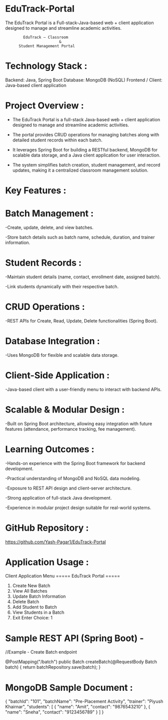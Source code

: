 # EduTrack-Portal
The EduTrack Portal is a Full-stack-Java-based web + client application designed to manage and streamline academic activities.

            EduTrack — Classroom 
                            &  
          Student Management Portal

# Technology Stack :

Backend: Java, Spring Boot
Database: MongoDB (NoSQL)
Frontend / Client: Java-based client application

# Project Overview : 

- The EduTrack Portal is a full-stack Java-based web + client application designed to manage and streamline academic activities.
  
- The portal provides CRUD operations for managing batches along with detailed student records within each batch.
  
-  It leverages Spring Boot for building a RESTful backend, MongoDB for scalable data storage, and a Java client application for user interaction.
  
- The system simplifies batch creation, student management, and record updates, making it a centralized classroom management solution.


# Key Features :

# Batch Management : 
-Create, update, delete, and view batches.

-Store batch details such as batch name, schedule, duration, and trainer information.


# Student Records : 
-Maintain student details (name, contact, enrollment date, assigned batch).

-Link students dynamically with their respective batch.


# CRUD Operations : 
-REST APIs for Create, Read, Update, Delete functionalities (Spring Boot).


# Database Integration : 
-Uses MongoDB for flexible and scalable data storage.


# Client-Side Application : 
-Java-based client with a user-friendly menu to interact with backend APIs.


# Scalable & Modular Design :
-Built on Spring Boot architecture, allowing easy integration with future features (attendance, performance tracking, fee management).


# Learning Outcomes : 
-Hands-on experience with the Spring Boot framework for backend development.

-Practical understanding of MongoDB and NoSQL data modeling.

-Exposure to REST API design and client-server architecture.

-Strong application of full-stack Java development.

-Experience in modular project design suitable for real-world systems.



# GitHub Repository : 
https://github.com/Yash-Pagar1/EduTrack-Portal

# Application Usage :

Client Application Menu
===== EduTrack Portal =====
1. Create New Batch
2. View All Batches
3. Update Batch Information
4. Delete Batch
5. Add Student to Batch
6. View Students in a Batch
7. Exit
Enter Choice: 1


# Sample REST API (Spring Boot) - 

//Example - Create Batch endpoint

@PostMapping("/batch")
public Batch createBatch(@RequestBody Batch batch)
{
    return batchRepository.save(batch);
}


# MongoDB Sample Document : 
{
  "batchId": "101",
  "batchName": "Pre-Placement Activity",
  "trainer": "Piyush Khairnar",
  "students": [
    { "name": "Amit", "contact": "9876543210" },
    { "name": "Sneha", "contact": "9123456789" }
  ]
}





